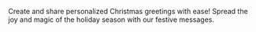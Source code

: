 Create and share personalized Christmas greetings with ease! Spread the joy and magic of the holiday season with our festive messages.
